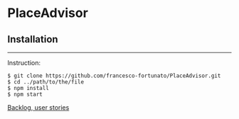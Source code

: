 # PlaceAdvisor

## Installation
***
Instruction:
```
$ git clone https://github.com/francesco-fortunato/PlaceAdvisor.git
$ cd ../path/to/the/file
$ npm install
$ npm start
```
[Backlog, user stories](https://docs.google.com/spreadsheets/d/1l9VxjUQX7xAIwvrpfBEcYI7EuRXECv_waNIPeZOM3lQ/edit#gid=432542262)
